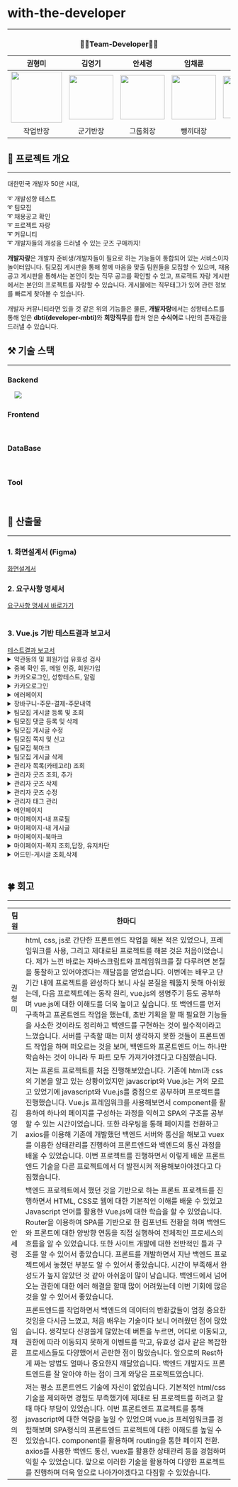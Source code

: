 # with-the-developer

------------

<div style="text-align: center;"> 
    <h3>🧑‍💻Team-Developer🧑‍💻</h3>
</div>

| 권형미                                                                                                     | 김영기                                                                                                     | 안세령                                                                                                   | 임채륜                                                                                                     | 정의진                                                                                                    |
|---------------------------------------------------------------------------------------------------------|---------------------------------------------------------------------------------------------------------|-------------------------------------------------------------------------------------------------------|---------------------------------------------------------------------------------------------------------|--------------------------------------------------------------------------------------------------------|
| <img src="https://github.com/user-attachments/assets/390ce98c-645e-44d5-a037-e7af3f724e2c" width="115"> | <img src="https://github.com/user-attachments/assets/d8439fa3-f9bf-4ca5-959d-69e6e0fbfe5b" width="100"> | <img src="https://github.com/user-attachments/assets/e84c3c0f-8856-45e3-a7b4-085c9cffb3c7" width=100> | <img src="https://github.com/user-attachments/assets/12d1b108-8ff5-4972-afc5-60bf58b3b91b" width="100"> | <img src="https://github.com/user-attachments/assets/4a41fc93-6b2c-49b3-9187-00b0818d2742" width="95"> |
| <center>작업반장</center>                                                                                   | <center>군기반장</center>                                                                                   | <center>그룹회장</center>                                                                                 | <center>뺑끼대장</center>                                                                                   | <center>으라차차</center>                                                                                  |


## 🔆 프로젝트 개요

---
대한민국 개발자 50만 시대,

➰ 개발성향 테스트<br>
➰ 팀모집<br>
➰ 채용공고 확인<br>
➰ 프로젝트 자랑<br>
➰ 커뮤니티<br>
➰ 개발자들의 개성을 드러낼 수 있는 굿즈 구매까지!

<b>개발자랑</b>은 개발자 준비생/개발자들이 필요로 하는 기능들이 통합되어 있는 서비스이자 놀이터입니다.
팀모집 게시판을 통해 함께 마음을 맞출 팀원들을 모집할 수 있으며, 
채용공고 게시판을 통해서는 본인이 찾는 직무 공고를 확인할 수 있고, 
프로젝트 자랑 게시판에서는 본인의 프로젝트를 자랑할 수 있습니다.
게시물에는 직무태그가 있어 관련 정보를 빠르게 찾아볼 수 있습니다.

개발자 커뮤니티라면 있을 것 같은 위의 기능들은 물론,
<b>개발자랑</b>에서는 성향테스트를 통해 얻은 <b>dbti(developer-mbti)</b>와 <b>희망직무</b>를 합쳐 얻은 <b>수식어</b>로 나만의 존재감을 드러낼 수 있습니다. 

##  ⚒️ 기술 스택

---

### Backend

<div>
<img src="https://img.shields.io/badge/Java-007396?style=flat&logo=Java&logoColor=white" alt="">
<img src="https://img.shields.io/badge/gradle-02303A?style=flat&logo=gradle&logoColor=white" alt="">
<img src="https://img.shields.io/badge/SpringBoot-6DB33F?style=flat&logo=SpringBoot&logoColor=white" alt="">
<img src="https://img.shields.io/badge/Spring_Data_JPA-6DB33F?style=flat&logo=Spring&logoColor=white" alt="">
<img src="https://img.shields.io/badge/Spring Security-6DB33F?style=flat&logo=springsecurity&logoColor=white">
<img src="https://img.shields.io/badge/swagger-85EA2D?style=flat&logo=swagger&logoColor=white&color" alt="">
<img src="https://img.shields.io/badge/Amazon S3-569A31?style=flat&logo=AmazonS3&logoColor=white" alt="">
<img src="https://img.shields.io/badge/Redis-FF4438?style=flat&logo=Redis&logoColor=white" alt="">
</div>

### Frontend
<div>
<img src="https://img.shields.io/badge/Vue-4FC08D?style=flat&logo=Vue.js&logoColor=white" alt="">
<img src="https://img.shields.io/badge/JavaScript-F7DF1E?style=flat&logo=JavaScript&logoColor=white" alt="">
</div>

### DataBase
<div>
<img src="https://img.shields.io/badge/MariaDB-181717?style=flat&logo=MariaDB&logoColor=white&color=003545" alt="">
<img src="https://img.shields.io/badge/Amazon S3-569A31?style=flat&logo=AmazonS3&logoColor=white" alt="">
</div>


### Tool
<div>
<img src="https://img.shields.io/badge/Git-000?style=style=flat&logo=Git&logoColor=white&color=F05032" alt=""> 
<img src="https://img.shields.io/badge/GitHub-181717?style=flat&logo=GitHub&logoColor=white&color=181717" alt="">
<img src="https://img.shields.io/badge/postman-orange?style=flat&logo=postman&logoColor=white" alt="">
<img src="https://img.shields.io/badge/notion-black?style=flat&logo=notion&logoColor=white" alt="">
<img src="https://img.shields.io/badge/Discord-5865F2?style=flat&logo=Discord&logoColor=white" alt="">
</div>

## 📄 산출물

---

### 1. 화면설계서 (Figma)
<div>
<a href = "https://www.figma.com/design/jikr0sE7BcYe5qOoXfMHYV/With-the-Developer?node-id=4-3&t=agRvJgYC7kDeSmNC-1">
화면설계서</a>
</div>

### 2. 요구사항 명세서
<div>
    <a href = "https://docs.google.com/spreadsheets/d/1r9SMJyk8U9XHin9P2dinvrHmcQPhsisRECo6rCOO0T8/edit?gid=0#gid=0">
         요구사항 명세서 바로가기
    </a>
</div>
<br>

### 3. Vue.js 기반 테스트결과 보고서
<div>
    <a href="https://docs.google.com/spreadsheets/d/1HiKD_EHKQ7Caej9FatP4kvBB-ySIct4scbj3CLsEkGg/edit?gid=0#gid=0">테스트결과 보고서</a>
    
</div>

<details><summary>약관동의 및 회원가입 유효성 검사
</summary>

![약관동의 및 회원가입 유효성 검사](https://github.com/user-attachments/assets/47831a76-5340-4e4f-ae6c-f5f42806daff)
</details>


<details><summary>중복 확인 등, 메일 인증, 회원가입
</summary>

![중복 확인 등, 메일 인증, 회원가입](https://github.com/user-attachments/assets/26aabc36-1cbd-4861-a56c-8fef35f19c40)
</details>

<details><summary>카카오로그인, 성향테스트, 알림
</summary>

![카카오로그인, 성향테스트, 알림](https://github.com/user-attachments/assets/48d6017f-3a14-4bcb-8b06-c457240b10bd)
</details>

<details><summary>카카오로그인
</summary>

![카카오로그인](https://github.com/user-attachments/assets/99180666-3033-440f-993f-961a7cea1292)
</details>

<details><summary>에러페이지
</summary>

![에러페이지](https://github.com/user-attachments/assets/9a57ae13-0b4e-474a-9ddc-7cfba122f26d)
</details>

<details><summary>장바구니-주문-결제-주문내역
</summary>

![image](https://github.com/user-attachments/assets/e3691e12-f3c6-449f-9240-875858db0b57)
</details>

<details>
<summary>팀모집 게시글 등록 및 조회</summary>
![01_01_팀모집 게시글 등록 및 조회](https://github.com/user-attachments/assets/c4c23d36-fc5e-4da3-84c5-54e982bc4d89)
</details>

<details>
<summary>팀모집 댓글 등록 및 삭제</summary>
![01_02_팀모집 댓글 등록 및 삭제](https://github.com/user-attachments/assets/11e9948b-0613-497f-a5ec-d38c23d2ca19)
</details>

<details>
<summary>팀모집 게시글 수정</summary>
![01_03_팀모집 게시글 수정](https://github.com/user-attachments/assets/6c2a34aa-339c-4113-ac75-3a7a76412b2a)
</details>

<details>
<summary>팀모집 쪽지 및 신고</summary>
![01_04_팀모집 쪽지 및 신고](https://github.com/user-attachments/assets/d6c8dd48-1c11-43de-8b15-21658da0ea48)
</details>

<details>
<summary>팀모집 북마크</summary>
![01_05_팀모집 북마크](https://github.com/user-attachments/assets/fffc15cd-0f97-4e41-bc89-3d34d7738cf3)
</details>

<details>
<summary>팀모집 게시글 삭제</summary>
![01_06_팀모집 게시글 삭제](https://github.com/user-attachments/assets/8e65957b-3d2e-43ff-9050-65ef2c5dca5f)
</details>

<details><summary> 관리자 목록(카테고리) 조회
</summary>

![관리자목록클릭](https://github.com/user-attachments/assets/113ebc37-ffc2-409e-8db5-afcf94cfbc11)
</details>

<details><summary> 관리자 굿즈 조회, 추가 
</summary>

![굿즈추가](https://github.com/user-attachments/assets/cecf01ac-7cb9-4643-9ba5-a26516c5e055)
</details>

<details><summary> 관리자 굿즈 삭제
</summary>

![굿즈삭제](https://github.com/user-attachments/assets/55aff8a2-3ec2-4f66-a17d-3c030a8815f7)
</details>

<details><summary> 관리자 굿즈 수정
</summary>

![굿즈수정](https://github.com/user-attachments/assets/8a8da366-4dcd-4001-8204-ba23c7223c75)
</details>

<details><summary> 관리자 태그 관리 
</summary>

![태그관리](https://github.com/user-attachments/assets/875d4c2c-dcc3-454f-9a24-4d1dc0646d52)
</details>

<details><summary>메인페이지</summary>
![메인페이지 기능](https://github.com/user-attachments/assets/166ae7bc-7bcd-4e3e-a34a-32b3c6047ebc)
</details>
<details><summary>마이페이지-내 프로필</summary>
![마이페이지-내프로필](https://github.com/user-attachments/assets/c788e9c4-c8c0-41ad-bd7e-2106715f8c03)
</details>
<details><summary>마이페이지-내 게시글</summary>
![마이페이지-내게시글](https://github.com/user-attachments/assets/97e15a83-12fc-422d-85e0-778745bdbc85)
</details>
<details><summary>마이페이지-북마크</summary>
![마이페이지-북마크](https://github.com/user-attachments/assets/79d79867-2690-4d36-9db6-928a34cc78fd)
</details>
<details><summary>마이페이지-쪽지 조회,답장, 유저차단</summary>
![마이페이지-쪽지,차단](https://github.com/user-attachments/assets/24b4e47b-146c-4642-a6cb-411cd47dbdd2)
</details>
<details><summary>어드민-게시글 조회,삭제</summary>
![어드민-게시글 조회,삭제](https://github.com/user-attachments/assets/3e960cc9-35ea-4393-997c-05bf0e9a6b43)
</details>

<br>



## 🍀 회고

---

| 팀원| 한마디                                                                                                                                                                                                                                                                                                                                                                                                                                                                                                                                                       |
| --- |-----------------------------------------------------------------------------------------------------------------------------------------------------------------------------------------------------------------------------------------------------------------------------------------------------------------------------------------------------------------------------------------------------------------------------------------------------------------------------------------------------------------------------------------------------------|
| 권형미 | html, css, js로 간단한 프론트엔드 작업을 해본 적은 있었으나, 프레임워크를 사용, 그리고 제대로된 프로젝트를 해본 것은 처음이었습니다. 제가 느낀 바로는 자바스크립트와 프레임워크를 잘 다루려면 본질을 통찰하고 있어야겠다는 깨달음을 얻었습니다. 이번에는 배우고 단기간 내에 프로젝트를 완성하다 보니 사실 본질을 꿰뚫지 못해 아쉬웠는데, 다음 프로젝트에는 동작 원리, vue.js의 생명주기 등도 공부하며 vue.js에 대한 이해도를 더욱 높이고 싶습니다. 또 백엔드를 먼저 구축하고 프론트엔드 작업을 했는데, 초반 기획을 할 때 필요한 기능들을 사소한 것이라도 정리하고 백엔드를 구현하는 것이 필수적이라고 느꼈습니다. 서버를 구축할 때는 미처 생각하지 못한 것들이 프론트엔드 작업을 하며 떠오르는 것을 보며, 백엔드와 프론트엔드 어느 하나만 학습하는 것이 아니라 두 파트 모두 가져가야겠다고 다짐했습니다. |
| 김영기 | 저는 프론트 프로젝트를 처음 진행해보았습니다. 기존에 html과 css의 기본을 알고 있는 상황이었지만  javascript와 Vue.js는 거의 모르고 있었기에 javascript와 Vue.js를 중점으로 공부하며 프로젝트를 진행했습니다. Vue.js 프레임워크를 사용해보면서 component를 활용하여 하나의 페이지를 구성하는 과정을 익히고 SPA의 구조를 공부할 수 있는 시간이었습니다. 또한 라우팅을 통해 페이지를 전환하고 axios를 이용해 기존에 개발했던 백엔드 서버와 통신을 해보고 vuex를 이용한 상태관리를 진행하여 프론트엔드와 백엔드의 통신 과정을 배울 수 있었습니다. 이번 프로젝트를 진행하면서 이렇게 배운 프론트엔드 기술을 다른 프로젝트에서 더 발전시켜 적용해보아야겠다고 다짐했습니다.                                                                                                                                                                                                                                                                                                                                                                                                 |
| 안세령 | 백엔드 프로젝트에서 했던 것을 기반으로 하는 프론트 프로젝트를 진행하면서 HTML, CSS로 웹에 대한 기본적인 이해를 배울 수 있었고 Javascript 언어를 활용한 Vue.js에 대한 학습을 할 수 있었습니다. Router을 이용하여 SPA를 기반으로 한 컴포넌트 전환을 하며 백엔드와 프론트에 대한 양방향 연동을 직접 실행하여 전체적인 프로세스의 흐름을 알 수 있었습니다. 또한 사이트 개발에 대한 전반적인 틀과 구조를 알 수 있어서 좋았습니다. 프론트를 개발하면서 지난 백엔드 프로젝트에서 놓쳤던 부분도 알 수 있어서 좋았습니다. 시간이 부족해서 완성도가 높지 않았던 것 같아 아쉬움이 많이 남습니다. 백엔드에서 넘어오는 권한에 대한 에러 해결을 할때 많이 어려웠는데 이번 기회에 많은 것을 알 수 있어서 좋았습니다.                                                                                                                                |
| 임채륜 | 프론트엔드를 작업하면서 백엔드의 데이터의 반환값들이 엄청 중요한것임을 다시금 느꼈고, 처음 배우는 기술이다 보니 어려웠던 점이 많았습니다. 생각보다 신경쓸게 많았는데 버튼을 누르면, 어디로 이동되고, 권한에 따라 이동되지 못하게 이벤트를 막고, 유효성 검사 같은 복잡한 프로세스들도 다양했어서 곤란한 점이 많았습니다. 앞으로의 Rest하게 짜는 방법도 얼마나 중요한지 깨달았습니다. 백엔드 개발자도 프론트엔드를 잘 알아야 하는 점이 크게 와닿은 프로젝트였습니다.                                                                                                                                                                                          |
| 정의진 |  저는 평소 프론트엔드 기술에 자신이 없었습니다. 기본적인 html/css 기술을 제외하면 경험도 부족했기에 제대로 된 프로젝트를 하려고 할 때 마다 부담이 있었습니다. 이번 프론트엔드 프로젝트를 통해 javascript에 대한 역량을 높일 수 있었으며 vue.js 프레임워크를 경험해보며 SPA형식의 프론트엔드 프로젝트에 대한 이해도를 높일 수 있었습니다. component를 활용하며 routing을 통한 페이지 전환. axios를 사용한 백엔드 통신, vuex를 활용한 상태관리 등을 경험하며 익힐 수 있었습니다. 앞으로 이러한 기술을 활용하여 다양한 프로젝트를 진행하며 더욱 앞으로 나아가야겠다고 다짐할 수 있었습니다.                                                                                                                                                                                              |



